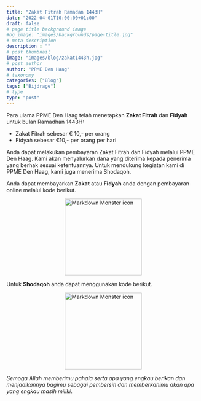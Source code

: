 ```yaml
---
title: "Zakat Fitrah Ramadan 1443H"
date: "2022-04-01T10:00:00+01:00"
draft: false
# page title background image
#bg_image: "images/backgrounds/page-title.jpg"
# meta description
description : ""
# post thumbnail
image: "images/blog/zakat1443h.jpg"
# post author
author: "PPME Den Haag"
# taxonomy
categories: ["Blog"]
tags: ["Bijdrage"]
# type
type: "post"
---
```


Para ulama PPME Den Haag telah menetapkan **Zakat Fitrah** dan **Fidyah** untuk bulan Ramadhan 1443H:

* Zakat Fitrah sebesar € 10,- per orang
* Fidyah sebesar  €10,- per orang per hari

Anda dapat melakukan pembayaran Zakat Fitrah dan Fidyah melalui PPME Den Haag. Kami akan menyalurkan dana yang diterima kepada penerima yang berhak sesuai ketentuannya. Untuk mendukung kegiatan kami di PPME Den Haag, kami juga menerima Shodaqoh.

Anda dapat membayarkan **Zakat** atau **Fidyah** anda dengan pembayaran online melalui kode berikut.
</br>
<div style="display: flex;
justify-content: center;">
<img src="/images/blog/QRzakat.png"
     alt="Markdown Monster icon"
     style="width:200px;height:200px;" />
</div>

Untuk **Shodaqoh** anda dapat menggunakan kode berikut.
</br>
<div style="display: flex;
justify-content: center;">
<img src="/images/blog/QRsodaqoh.png"
     alt="Markdown Monster icon"
     style="width:200px;height:200px;" />
</div>

*Semoga Allah memberimu pahala serta apa yang engkau berikan dan menjadikannya bagimu sebagai
pembersih dan memberkahimu akan apa yang engkau masih miliki*.

